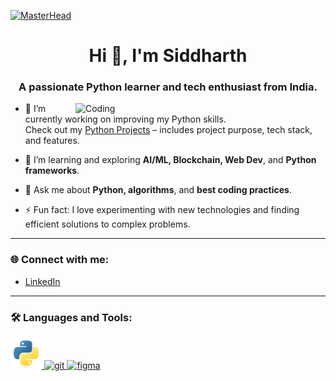 [![MasterHead](https://i.pinimg.com/originals/d6/9b/05/d69b0585f73bafbeea15a055fea51a05.gif)](https://pro-siddhartha.io)

<h1 align="center">Hi 👋, I'm Siddharth</h1>
<h3 align="center">A passionate Python learner and tech enthusiast from India.</h3>

<img align="right" alt="Coding" width="400" src="https://wollen.org/blog/wp-content/uploads/2021/04/hello_world_title3.gif">

- 🔭 I’m currently working on improving my Python skills.  
  Check out my [Python Projects](https://github.com/Programmer-Siddhartha/Python-Projects) – includes project purpose, tech stack, and features.

- 🌱 I’m learning and exploring **AI/ML, Blockchain, Web Dev**, and **Python frameworks**.

- 💬 Ask me about **Python, algorithms**, and **best coding practices**.

- ⚡ Fun fact: I love experimenting with new technologies and finding efficient solutions to complex problems.

---

### 🌐 Connect with me:
- [LinkedIn](https://www.linkedin.com/in/siddharth-singh-09a94b367/)

---

### 🛠️ Languages and Tools:

<p align="left">
  <a href="https://www.python.org" target="_blank" rel="noreferrer">
    <img src="https://raw.githubusercontent.com/devicons/devicon/master/icons/python/python-original.svg" alt="python" width="50" height="50"/>
  </a>
  <a href="https://git-scm.com/" target="_blank" rel="noreferrer">
    <img src="https://www.vectorlogo.zone/logos/git-scm/git-scm-icon.svg" alt="git" width="50" height="50"/>
  </a>
  <a href="https://www.figma.com/" target="_blank" rel="noreferrer">
    <img src="https://www.vectorlogo.zone/logos/figma/figma-icon.svg" alt="figma" width="50" height="50"/>
  </a>
</p>
